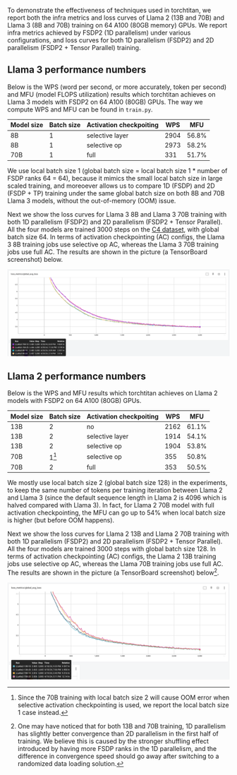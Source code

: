 To demonstrate the effectiveness of techniques used in torchtitan, we report both the infra metrics and loss curves of Llama 2 (13B and 70B) and Llama 3 (8B and 70B) training on 64 A100 (80GB memory) GPUs. We report infra metrics achieved by FSDP2 (1D parallelism) under various configurations, and loss curves for both 1D parallelism (FSDP2) and 2D parallelism (FSDP2 + Tensor Parallel) training.


## Llama 3 performance numbers

Below is the WPS (word per second, or more accurately, token per second) and MFU (model FLOPS utilization) results which torchtitan achieves on Llama 3 models with FSDP2 on 64 A100 (80GB) GPUs. The way we compute WPS and MFU can be found in `train.py`.

| Model size | Batch size | Activation checkpoiting | WPS | MFU |
| ----- | ----- | ----- | ----- | ----- |
| 8B | 1 | selective layer | 2904 | 56.8% |
| 8B | 1 | selective op | 2973 | 58.2% |
| 70B | 1 | full | 331 | 51.7% |

We use local batch size 1 (global batch size = local batch size 1 * number of FSDP ranks 64 = 64), because it mimics the small local batch size in large scaled training, and moreoever allows us to compare 1D (FSDP) and 2D (FSDP + TP) training under the same global batch size on both 8B and 70B Llama 3 models, without the out-of-memory (OOM) issue.

Next we show the loss curves for Llama 3 8B and Llama 3 70B training with both 1D parallelism (FSDP2) and 2D parallelism (FSDP2 + Tensor Parallel). All the four models are trained 3000 steps on the [C4 dataset](https://huggingface.co/datasets/allenai/c4), with global batch size 64. In terms of activation checkpointing (AC) configs, the Llama 3 8B training jobs use selective op AC, whereas the Llama 3 70B training jobs use full AC. The results are shown in the picture (a TensorBoard screenshot) below.

![image](../assets/images/llama3_loss_curves.png)


## Llama 2 performance numbers

Below is the WPS and MFU results which torchtitan achieves on Llama 2 models with FSDP2 on 64 A100 (80GB) GPUs.

| Model size | Batch size | Activation checkpoiting | WPS | MFU |
| ----- | ----- | ----- | ----- | ----- |
| 13B | 2 | no | 2162 | 61.1%	|
| 13B | 2 | selective layer | 1914 | 54.1% |
| 13B | 2 | selective op | 1904 | 53.8% |
| 70B | 1[^1] | selective op | 355 | 50.8% |
| 70B | 2 | full | 353 | 50.5% |

We mostly use local batch size 2 (global batch size 128) in the experiments, to keep the same number of tokens per training iteration between Llama 2 and Llama 3 (since the default sequence length in Llama 2 is 4096 which is halved compared with Llama 3). In fact, for Llama 2 70B model with full activation checkpointing, the MFU can go up to 54% when local batch size is higher (but before OOM happens).

Next we show the loss curves for Llama 2 13B and Llama 2 70B training with both 1D parallelism (FSDP2) and 2D parallelism (FSDP2 + Tensor Parallel). All the four models are trained 3000 steps with global batch size 128. In terms of activation checkpointing (AC) configs, the Llama 2 13B training jobs use selective op AC, whereas the Llama 70B training jobs use full AC. The results are shown in the picture (a TensorBoard screenshot) below[^2].

![image](../assets/images/llama2_loss_curves.png)

[^1]: Since the 70B training with local batch size 2 will cause OOM error when selective activation checkpointing is used, we report the local batch size 1 case instead.

[^2]: One may have noticed that for both 13B and 70B training, 1D parallelism has slightly better convergence than 2D parallelism in the first half of training. We believe this is caused by the stronger shuffling effect introduced by having more FSDP ranks in the 1D parallelism, and the difference in convergence speed should go away after switching to a randomized data loading solution.
